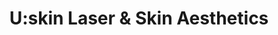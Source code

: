 ---
title: "U:skin Laser & Skin Aesthetics"
url: /high-wycombe/u-skin-laser-and-skin-aesthetics/
shop: beauty
---